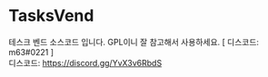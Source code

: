 # TasksVend
테스크 벤드 소스코드 입니다. GPL이니 잘 참고해서 사용하세요. [ 디스코드: m63#0221  ] 
<br>
디스코드: https://discord.gg/YvX3v6RbdS
